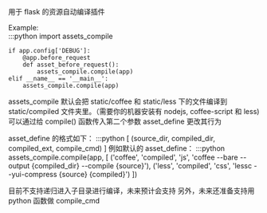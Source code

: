 用于 flask 的资源自动编译插件

Example:  
    :::python
    import assets_compile

    if app.config['DEBUG']:
        @app.before_request
        def asset_before_request():
            assets_compile.compile(app)
    elif __name__ == '__main__':
        assets_compile.compile(app)

assets_compile 默认会把 static/coffee 和 static/less 下的文件编译到 static/compiled 文件夹里。（需要你的机器安装有 nodejs, coffee-script 和 less)  
可以通过给 compile() 函数传入第二个参数 asset_define 更改其行为

asset_define 的格式如下：
    :::python
    [
        (source_dir, compiled_dir, compiled_ext, compile_cmd)
    ]
例如默认的 asset_define：
    :::python
    assets_compile.compile(app, [
        ('coffee', 'compiled', 'js', 'coffee --bare --output {compiled_dir} --compile {source}'),
    ('less', 'compiled', 'css', 'lessc --yui-compress {source} {compiled}')
    ])

目前不支持递归进入子目录进行编译，未来预计会支持
另外，未来还准备支持用 python 函数做 compile_cmd
